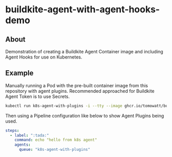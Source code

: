 # buildkite-agent-with-agent-hooks-demo

## About

Demonstration of creating a Buildkite Agent Container image and including Agent Hooks for use on Kubernetes.

## Example

Manually running a Pod with the pre-built container image from this repository with agent plugins. Recommended approached for Buildkite Agent Token is to use Secrets.


```bash
kubectl run k8s-agent-with-plugins -i --tty --image ghcr.io/tomowatt/buildkite-agent-with-agent-hooks-demo:main -- start --token "{AGENT TOKEN}" --tags "queue=k8s-agent-with-plugins"
```

Then using a Pipeline configuration like below to show Agent Plugins being used.

```yaml
steps:
  - label: ":tada:"
    command: echo "hello from k8s agent"
    agents:
      queue: "k8s-agent-with-plugins"
```
